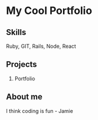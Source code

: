 # My Cool Portfolio

## Skills

Ruby, GIT, Rails, Node, React


## Projects

1. Portfolio

## About me

I think coding is fun - Jamie
